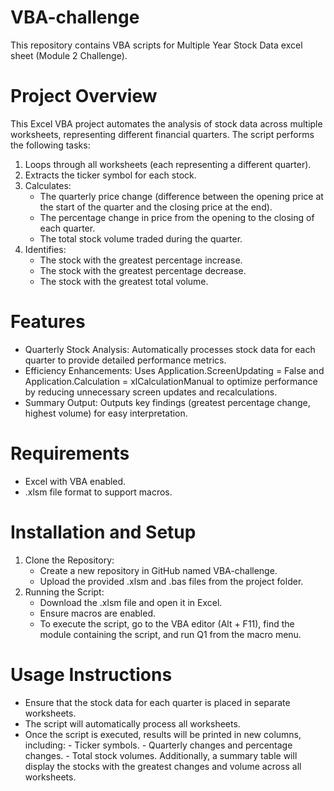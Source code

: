 # VBA-challenge
This repository contains VBA scripts for Multiple Year Stock Data excel sheet (Module 2 Challenge).

# Project Overview
This Excel VBA project automates the analysis of stock data across multiple worksheets, representing different financial quarters. The script performs the following tasks:
  1. Loops through all worksheets (each representing a different quarter).
  2. Extracts the ticker symbol for each stock.
  3. Calculates:
       - The quarterly price change (difference between the opening price at the start of the quarter and the closing price at the end).
       - The percentage change in price from the opening to the closing of each quarter.
       - The total stock volume traded during the quarter.
  4. Identifies:
       - The stock with the greatest percentage increase.
       - The stock with the greatest percentage decrease.
       - The stock with the greatest total volume.
    
         
# Features
- Quarterly Stock Analysis: Automatically processes stock data for each quarter to provide detailed performance metrics.
- Efficiency Enhancements: Uses Application.ScreenUpdating = False and Application.Calculation = xlCalculationManual to optimize performance by reducing unnecessary screen updates and recalculations.
- Summary Output: Outputs key findings (greatest percentage change, highest volume) for easy interpretation.

# Requirements
 - Excel with VBA enabled.
 - .xlsm file format to support macros.

# Installation and Setup
1. Clone the Repository:
    - Create a new repository in GitHub named VBA-challenge.
    - Upload the provided .xlsm and .bas files from the project folder.
2. Running the Script:
    - Download the .xlsm file and open it in Excel.
    - Ensure macros are enabled.
    - To execute the script, go to the VBA editor (Alt + F11), find the module containing the script, and run Q1 from the macro menu.

# Usage Instructions
- Ensure that the stock data for each quarter is placed in separate worksheets.
- The script will automatically process all worksheets.
- Once the script is executed, results will be printed in new columns, including:
      - Ticker symbols.
      - Quarterly changes and percentage changes.
      - Total stock volumes.
Additionally, a summary table will display the stocks with the greatest changes and volume across all worksheets.
